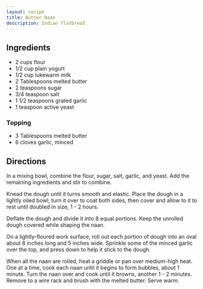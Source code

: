 ```yaml
---
layout: recipe
title: Butter Naan
description: Indian flatbread
---
```


## Ingredients

* 2 cups flour
* 1/2 cup plain yogurt
* 1/2 cup lukewarm milk
* 2 Tablespoons melted butter
* 2 teaspoons sugar
* 3/4 teaspoon salt
* 1 1/2 teaspoons grated garlic
* 1 teaspoon active yeast

### Topping

* 3 Tablespoons melted butter
* 6 cloves garlic, minced

## Directions

In a mixing bowl, combine the flour, sugar, salt, garlic, and yeast. Add the remaining ingredients and stir to combine.

Knead the dough until it turns smooth and elastic. Place the dough in a lightly oiled bowl, turn it over to coat both sides, then cover and allow to it to rest until doubled in size, 1 - 2 hours.

Deflate the dough and divide it into 8 equal portions. Keep the unrolled dough covered while shaping the naan.

On a lightly-floured work surface, roll out each portion of dough into an oval about 8 inches long and 5 inches wide. Sprinkle some of the minced garlic over the top, and press down to help it stick to the dough.

When all the naan are rolled, heat a griddle or pan over medium-high heat. One at a time, cook each naan until it begins to form bubbles, about 1 minute. Turn the naan over and cook until it browns, another 1 - 2 minutes. Remove to a wire rack and brush with the melted butter. Serve warm.
